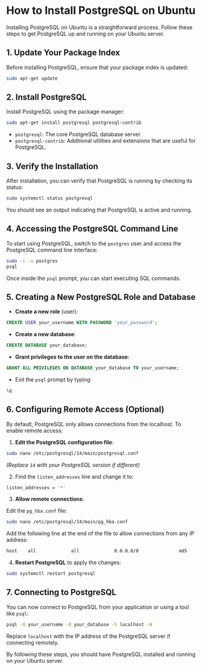 
# How to Install PostgreSQL on Ubuntu

Installing PostgreSQL on Ubuntu is a straightforward process. Follow these steps to get PostgreSQL up and running on your Ubuntu server.

## 1. Update Your Package Index

Before installing PostgreSQL, ensure that your package index is updated:

```bash
sudo apt-get update
```

## 2. Install PostgreSQL

Install PostgreSQL using the package manager:

```bash
sudo apt-get install postgresql postgresql-contrib
```

- `postgresql`: The core PostgreSQL database server.
- `postgresql-contrib`: Additional utilities and extensions that are useful for PostgreSQL.

## 3. Verify the Installation

After installation, you can verify that PostgreSQL is running by checking its status:

```bash
sudo systemctl status postgresql
```

You should see an output indicating that PostgreSQL is active and running.

## 4. Accessing the PostgreSQL Command Line

To start using PostgreSQL, switch to the `postgres` user and access the PostgreSQL command line interface:

```bash
sudo -i -u postgres
psql
```

Once inside the `psql` prompt, you can start executing SQL commands.

## 5. Creating a New PostgreSQL Role and Database

- **Create a new role** (user):

```sql
CREATE USER your_username WITH PASSWORD 'your_password';
```

- **Create a new database**:

```sql
CREATE DATABASE your_database;
```

- **Grant privileges to the user on the database**:

```sql
GRANT ALL PRIVILEGES ON DATABASE your_database TO your_username;
```

- Exit the `psql` prompt by typing:

```sql
\q
```

## 6. Configuring Remote Access (Optional)

By default, PostgreSQL only allows connections from the localhost. To enable remote access:

1. **Edit the PostgreSQL configuration file**:

```bash
sudo nano /etc/postgresql/14/main/postgresql.conf
```

*(Replace `14` with your PostgreSQL version if different)*

2. Find the `listen_addresses` line and change it to:

```bash
listen_addresses = '*'
```

3. **Allow remote connections**:

Edit the `pg_hba.conf` file:

```bash
sudo nano /etc/postgresql/14/main/pg_hba.conf
```

Add the following line at the end of the file to allow connections from any IP address:

```bash
host    all             all             0.0.0.0/0               md5
```

4. **Restart PostgreSQL** to apply the changes:

```bash
sudo systemctl restart postgresql
```

## 7. Connecting to PostgreSQL

You can now connect to PostgreSQL from your application or using a tool like `psql`:

```bash
psql -U your_username -d your_database -h localhost -W
```

Replace `localhost` with the IP address of the PostgreSQL server if connecting remotely.

By following these steps, you should have PostgreSQL installed and running on your Ubuntu server.
